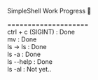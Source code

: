 SimpleShell Work Progress 🚦

====================<br>
 ctrl + c (SIGINT) : Done <br>
 mv : Done<br>
 ls -> ls : Done<br>
      ls -a : Done<br>
      ls --help : Done<br>
      ls -al : Not yet..<br>
